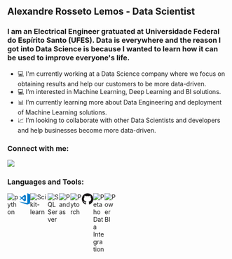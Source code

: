 


## Alexandre Rosseto Lemos - Data Scientist

### I am an Electrical Engineer gratuated at Universidade Federal do Espírito Santo (UFES). Data is everywhere and the reason I got into Data Science is because I wanted to learn how it can be used to improve everyone's life.

- 💻 I'm currently working at a Data Science company where we focus on obtaining results and help our customers to be more data-driven.
- 💻 I’m interested in Machine Learning, Deep Learning and BI solutions.
- 📊 I’m currently learning more about Data Engineering and deployment of Machine Learning solutions.
- 📈 I’m looking to collaborate with other Data Scientists and developers and help businesses become more data-driven.

### Connect with me:

[<img align="left"  width="22px" src="https://cdn.jsdelivr.net/npm/simple-icons@3.4.0/icons/linkedin.svg" />](https://www.linkedin.com/in/alexandre-rosseto-lemos/)

<br />

### Languages and Tools:

<img align="left" alt="python" width="26px" src="https://cdn3.iconfinder.com/data/icons/logos-and-brands-adobe/512/267_Python-512.png" />

<img align="left" alt="visual studio code" width="26px" src="https://raw.githubusercontent.com/github/explore/80688e429a7d4ef2fca1e82350fe8e3517d3494d/topics/visual-studio-code/visual-studio-code.png" />

[<img align="left" alt="Scikit-learn" width="40px" src="https://upload.wikimedia.org/wikipedia/commons/0/05/Scikit_learn_logo_small.svg" />](https://scikit-learn.org/stable/)


<img align="left" alt="SQLServer" width="26px" src="https://img.icons8.com/color/2x/microsoft-sql-server.png" />

<img align="left" alt="Pandas" width="26px" src="https://cdn.jsdelivr.net/npm/simple-icons@3.4.0/icons/pandas.svg" />

<img align="left" alt="Pytorch" width="26px" src="https://cdn.jsdelivr.net/npm/simple-icons@3.4.0/icons/pytorch.svg" />

<img align="left" alt="GitHub" width="26px" src="https://raw.githubusercontent.com/github/explore/78df643247d429f6cc873026c0622819ad797942/topics/github/github.png" />

<img align ="left" alt="Petaho Data Integration" width="26px" src="https://superfarb.com/wp-content/uploads/2018/09/pentaho_logo_1.png" />

<img align ="left" alt="Power BI" width="26px" src="https://img.icons8.com/ios/452/power-bi.png" />

<br />
<br />


<!---
alerlemos/alerlemos is a ✨ special ✨ repository because its `README.md` (this file) appears on your GitHub profile.
You can click the Preview link to take a look at your changes.
--->
